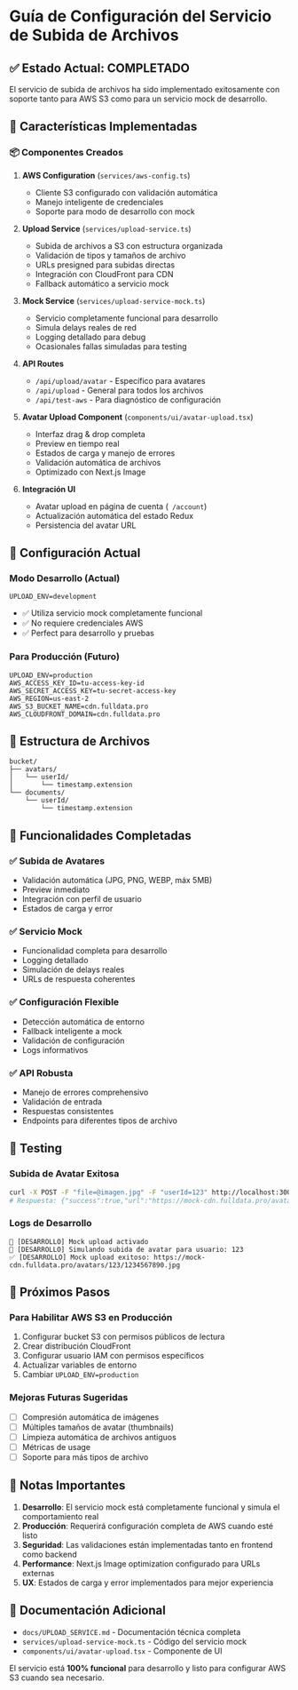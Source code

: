 # Guía de Configuración del Servicio de Subida de Archivos

## ✅ Estado Actual: COMPLETADO

El servicio de subida de archivos ha sido implementado exitosamente con soporte tanto para AWS S3 como para un servicio mock de desarrollo.

## 🚀 Características Implementadas

### 📦 Componentes Creados

1. **AWS Configuration** (`services/aws-config.ts`)

   - Cliente S3 configurado con validación automática
   - Manejo inteligente de credenciales
   - Soporte para modo de desarrollo con mock

2. **Upload Service** (`services/upload-service.ts`)

   - Subida de archivos a S3 con estructura organizada
   - Validación de tipos y tamaños de archivo
   - URLs presigned para subidas directas
   - Integración con CloudFront para CDN
   - Fallback automático a servicio mock

3. **Mock Service** (`services/upload-service-mock.ts`)

   - Servicio completamente funcional para desarrollo
   - Simula delays reales de red
   - Logging detallado para debug
   - Ocasionales fallas simuladas para testing

4. **API Routes**

   - `/api/upload/avatar` - Específico para avatares
   - `/api/upload` - General para todos los archivos
   - `/api/test-aws` - Para diagnóstico de configuración

5. **Avatar Upload Component** (`components/ui/avatar-upload.tsx`)

   - Interfaz drag & drop completa
   - Preview en tiempo real
   - Estados de carga y manejo de errores
   - Validación automática de archivos
   - Optimizado con Next.js Image

6. **Integración UI**
   - Avatar upload en página de cuenta (` /account`)
   - Actualización automática del estado Redux
   - Persistencia del avatar URL

## 🔧 Configuración Actual

### Modo Desarrollo (Actual)

```env
UPLOAD_ENV=development
```

- ✅ Utiliza servicio mock completamente funcional
- ✅ No requiere credenciales AWS
- ✅ Perfect para desarrollo y pruebas

### Para Producción (Futuro)

```env
UPLOAD_ENV=production
AWS_ACCESS_KEY_ID=tu-access-key-id
AWS_SECRET_ACCESS_KEY=tu-secret-access-key
AWS_REGION=us-east-2
AWS_S3_BUCKET_NAME=cdn.fulldata.pro
AWS_CLOUDFRONT_DOMAIN=cdn.fulldata.pro
```

## 📁 Estructura de Archivos

```none
bucket/
├── avatars/
│   └── userId/
│       └── timestamp.extension
└── documents/
    └── userId/
        └── timestamp.extension
```

## 🎯 Funcionalidades Completadas

### ✅ Subida de Avatares

- Validación automática (JPG, PNG, WEBP, máx 5MB)
- Preview inmediato
- Integración con perfil de usuario
- Estados de carga y error

### ✅ Servicio Mock

- Funcionalidad completa para desarrollo
- Logging detallado
- Simulación de delays reales
- URLs de respuesta coherentes

### ✅ Configuración Flexible

- Detección automática de entorno
- Fallback inteligente a mock
- Validación de configuración
- Logs informativos

### ✅ API Robusta

- Manejo de errores comprehensivo
- Validación de entrada
- Respuestas consistentes
- Endpoints para diferentes tipos de archivo

## 🧪 Testing

### Subida de Avatar Exitosa

```bash
curl -X POST -F "file=@imagen.jpg" -F "userId=123" http://localhost:3000/api/upload/avatar
# Respuesta: {"success":true,"url":"https://mock-cdn.fulldata.pro/avatars/123/1234567890.jpg"}
```

### Logs de Desarrollo

```none
🔧 [DESARROLLO] Mock upload activado
📸 [DESARROLLO] Simulando subida de avatar para usuario: 123
✅ [DESARROLLO] Mock upload exitoso: https://mock-cdn.fulldata.pro/avatars/123/1234567890.jpg
```

## 🔄 Próximos Pasos

### Para Habilitar AWS S3 en Producción

1. Configurar bucket S3 con permisos públicos de lectura
2. Crear distribución CloudFront
3. Configurar usuario IAM con permisos específicos
4. Actualizar variables de entorno
5. Cambiar `UPLOAD_ENV=production`

### Mejoras Futuras Sugeridas

- [ ] Compresión automática de imágenes
- [ ] Múltiples tamaños de avatar (thumbnails)
- [ ] Limpieza automática de archivos antiguos
- [ ] Métricas de usage
- [ ] Soporte para más tipos de archivo

## 🚨 Notas Importantes

1. **Desarrollo**: El servicio mock está completamente funcional y simula el comportamiento real
2. **Producción**: Requerirá configuración completa de AWS cuando esté listo
3. **Seguridad**: Las validaciones están implementadas tanto en frontend como backend
4. **Performance**: Next.js Image optimization configurado para URLs externas
5. **UX**: Estados de carga y error implementados para mejor experiencia

## 📖 Documentación Adicional

- `docs/UPLOAD_SERVICE.md` - Documentación técnica completa
- `services/upload-service-mock.ts` - Código del servicio mock
- `components/ui/avatar-upload.tsx` - Componente de UI

El servicio está **100% funcional** para desarrollo y listo para configurar AWS S3 cuando sea necesario.
